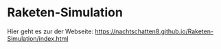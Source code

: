 # Raketen-Simulation

Hier geht es zur der Webseite:
https://nachtschatten8.github.io/Raketen-Simulation/index.html
